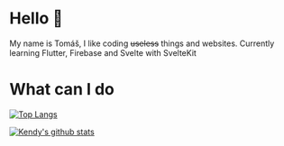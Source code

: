 # Hello 👋
My name is Tomáš, I like coding ~~useless~~ things and websites. Currently learning Flutter, Firebase and Svelte with SvelteKit

# What can I do
[![Top Langs](https://github-readme-stats.vercel.app/api/top-langs/?username=Kendy205&theme=nord)](https://github.com/anuraghazra/github-readme-stats)

[![Kendy's github stats](https://github-readme-stats.vercel.app/api?username=Kendy205&theme=nord)](https://github.com/anuraghazra/github-readme-stats)
